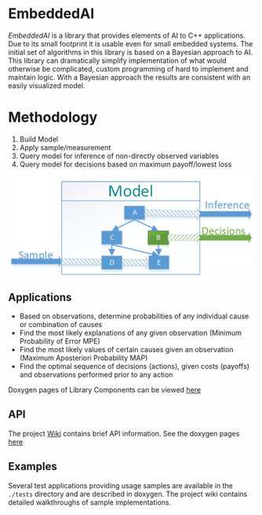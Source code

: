 # EmbeddedAI    

*EmbeddedAI* is a library that provides elements of AI to C++ applications.
Due to its small footprint it is usable even for small embedded systems.
The initial set of algorithms in this library is based on a Bayesian approach to AI. 
This library can dramatically simplify implementation of what would otherwise be complicated, custom programming of hard to implement and maintain logic.
With a Bayesian approach the results are consistent with an easily visualized model. 

# Methodology
  1. Build Model
  2. Apply sample/measurement
  3. Query model for inference of non-directly observed variables
  4. Query model for decisions based on maximum payoff/lowest loss

![model](./docs/model.png)
 
 

## Applications
   * Based on observations, determine probabilities of any individual cause or combination of causes 
   * Find the most likely explanations of any given observation (Minimum Probability of Error MPE)
   * Find the most likely values of certain causes given an observation (Maximum Aposteriori Probability MAP)
   * Find the optimal sequence of decisions (actions), given costs (payoffs)
     and observations performed prior to any action

Doxygen pages of Library Components can be viewed [here](https://rawgit.com/boralt/EmbeddedAI/master/api/html/classes.html)

## API

The project [Wiki](https://github.com/boralt/EmbeddedAI/wiki) contains brief API information. See the doxygen pages [here](https://rawgit.com/boralt/EmbeddedAI/master/api/html/classes.html)


## Examples
Several test applications providing usage samples are available in the `./tests` directory and are described in doxygen. The project wiki contains detailed walkthroughs of sample implementations.


